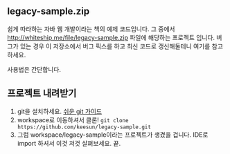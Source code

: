 ## legacy-sample.zip

쉽게 따라하는 자바 웹 개발이라는 책의 예제 코드입니다. 그 중에서 http://whiteship.me/file/legacy-sample.zip 파일에 해당하는 프로젝트 입니다.
버그가 있는 경우 이 저장소에서 버그 픽스를 하고 최신 코드로 갱신해둘테니 여기를 참고하세요.

사용법은 간단합니다.

## 프로젝트 내려받기

1. git을 설치하세요. [쉬운 git 가이드](https://rogerdudler.github.io/git-guide/index.ko.html)
2. workspace로 이동하셔서 클론! `git clone https://github.com/keesun/legacy-sample.git`
3. 그럼 workspace/legacy-sample이라는 프로젝트가 생겼을 겁니다. IDE로 import 하셔서 이것 저것 살펴보세요. 끝.
